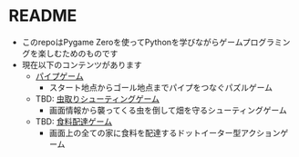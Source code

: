 # README

* このrepoはPygame Zeroを使ってPythonを学びながらゲームプログラミングを楽しむためのものです
* 現在以下のコンテンツがあります
  * [パイプゲーム](./pipe/README.md)
    * スタート地点からゴール地点までパイプをつなぐパズルゲーム
  * TBD: [虫取りシューティングゲーム](./tbd)
    * 画面情報から襲ってくる虫を倒して畑を守るシューティングゲーム
  * TBD: [食料配達ゲーム](./tbd)
    * 画面上の全ての家に食料を配達するドットイーター型アクションゲーム
